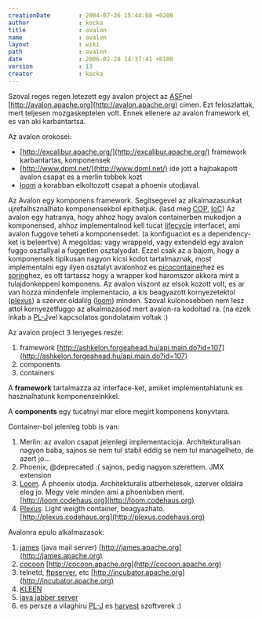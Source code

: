 ```yaml
---
creationDate        : 2004-07-26 15:44:08 +0200 
author              : kocka 
title               : avalon 
name                : avalon 
layout              : wiki 
path                : avalon 
date                : 2006-02-28 14:37:41 +0100 
version             : 13 
creator             : kocka 
---
```


Szoval reges regen letezett egy avalon project az [ASF](ASF.html)nel [http://avalon.apache.org](http://avalon.apache.org) cimen. Ezt feloszlattak, mert teljesen mozgaskeptelen volt. Ennek ellenere az avalon framework el, es van aki karbantartsa.


Az avalon orokosei:

*   [http://excalibur.apache.org/](http://excalibur.apache.org/) framework karbantartas, komponensek
*   [http://www.dpml.net/](http://www.dpml.net/) ide jott a hajbakapott avalon csapat es a merlin tobbek kozt
*   [loom](loom.html) a korabban elkoltozott csapat a phoenix utodjaval.


Az Avalon egy komponens framework. Segitsegevel az alkalmazasunkat ujrefalhsznalhato komponensekbol epithetjuk. (lasd meg [COP](COP.html), [IoC](ioc.html))
Az avalon egy hatranya, hogy ahhoz hogy avalon containerben mukodjon a komponensed, ahhoz implementalnod kell tucat [lifecycle](lifecycle.html) interfacet, ami avalon fuggove teheti a komponensedet. (a konfiguaciot es a dependency-ket is beleertve)
A megoldas: vagy wrappeld, vagy extendeld egy avalon fuggo osztallyal a fuggetlen osztalyodat. Ezzel csak az a bajom, hogy a komponensek tipikusan nagyon kicsi kodot tartalmaznak, most implementalni egy ilyen osztalyt avalonhoz es [picocontainer](picocontainer.html)hez es [spring](spring.html)hez, es ott tartassz hogy a wrapper kod haromszor akkora mint a tulajdonkeppeni komponens.
Az avalon viszont az elsok kozott volt, es ar van hozza mindenfele implementacio, a kis beagyazott kornyezetektol ([plexus](plexus.html)) a szerver oldaliig ([loom](loom.html)) minden. Szoval kulonosebben nem lesz attol kornyezetfuggo az alkalmazasod mert avalon-ra kodoltad ra. (na ezek inkab a [PL-J](PL-J.html)vel kapcsolatos gondolataim voltak :)

Az avalon project 3 lenyeges resze:

1.   framework [http://ashkelon.forgeahead.hu/api.main.do?id=107](http://ashkelon.forgeahead.hu/api.main.do?id=107)
1.   components
1.   containers

A __framework__ tartalmazza az interface-ket, amiket implementahlatunk es hasznalhatunk komponenseinkkel.

A __components__ egy tucatnyi mar elore megirt komponens konyvtara.

Container-bol jelenleg tobb is van:

1.   Merlin: az avalon csapat jelenlegi implementacioja. Architekturalisan nagyon baba, sajnos se nem tul stabil eddig se nem tul managelheto, de azert jo...
1.   Phoenix, @deprecated :( sajnos, pedig nagyon szerettem. JMX extension
1.   [Loom](loom.html). A phoenix utodja. Architekturalis atberhelesek, szerver oldalra eleg jo. Megy vele minden ami a phoenixben ment. [http://loom.codehaus.org](http://loom.codehaus.org)
1.   [Plexus](plexus.html). Light weigth container, beagyazhato. [http://plexus.codehaus.org](http://plexus.codehaus.org)

Avalonra epulo alkalmazasok:

1.   [james](james.html) (java mail server) [http://james.apache.org](http://james.apache.org)
1.   [cocoon](cocoon.html) [http://cocoon.apache.org](http://cocoon.apache.org)
1.   telnetd, [ftpserver](ftpserver.html), etc [http://incubator.apache.org](http://incubator.apache.org)
1.   [KLEEN](KLEEN.html)
1.   [java jabber server](java%20jabber%20server.html)
1.   es persze a vilaghiru [PL-J](PL-J.html) es [harvest](harvest.html) szoftverek :)


